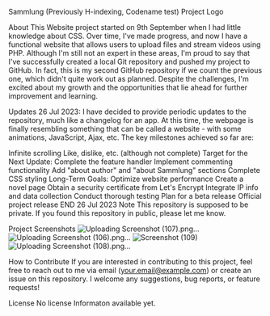 
Sammlung (Previously H-indexing, Codename test)
Project Logo

About
This Website project started on 9th September when I had little knowledge about CSS. Over time, I've made progress, and now I have a functional website that allows users to upload files and stream videos using PHP. Although I'm still not an expert in these areas, I'm proud to say that I've successfully created a local Git repository and pushed my project to GitHub. In fact, this is my second GitHub repository if we count the previous one, which didn't quite work out as planned. Despite the challenges, I'm excited about my growth and the opportunities that lie ahead for further improvement and learning.

Updates
26 Jul 2023:
I have decided to provide periodic updates to the repository, much like a changelog for an app. At this time, the webpage is finally resembling something that can be called a website - with some animations, JavaScript, Ajax, etc. The key milestones achieved so far are:

Infinite scrolling
Like, dislike, etc. (although not complete)
Target for the Next Update:
Complete the feature handler
Implement commenting functionality
Add "about author" and "about Sammlung" sections
Complete CSS styling
Long-Term Goals:
Optimize website performance
Create a novel page
Obtain a security certificate from Let's Encrypt
Integrate IP info and data collection
Conduct thorough testing
Plan for a beta release
Official project release
END 26 Jul 2023
Note
This repository is supposed to be private. If you found this repository in public, please let me know.

Project Screenshots
 ![Uploading Screenshot (107).png…]()
![Uploading Screenshot (106).png…]()
![Screenshot (109)](https://github.com/Idkwat55/test/assets/117009120/06ea05db-966a-4298-811d-47a99f02be59)
![Uploading Screenshot (108).png…]()


How to Contribute
If you are interested in contributing to this project, feel free to reach out to me via email (your.email@example.com) or create an issue on this repository. I welcome any suggestions, bug reports, or feature requests!

License
No license Informaton available yet.
